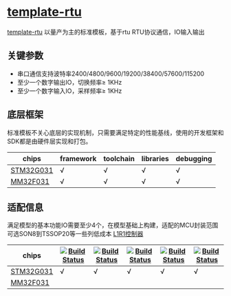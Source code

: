 ﻿# [template-rtu](https://github.com/OS-Q/template-rtu)

[template-rtu](https://github.com/OS-Q/template-rtu) 以量产为主的标准模板，基于rtu RTU协议通信，IO输入输出

## 关键参数

* 串口通信支持波特率2400/4800/9600/19200/38400/57600/115200
* 至少一个数字输出IO，切换频率≥ 1KHz
* 至少一个数字输入IO，采样频率≥ 1KHz


## 底层框架

标准模板不关心底层的实现机制，只需要满足特定的性能基线，使用的开发框架和SDK都是由硬件层实现和打包。

| chips | framework | toolchain | libraries | debugging  |
| ------- | ------- | ------ | --------- | --------- |
| [STM32G031](https://doc.soc.xin/STM32G031) |  √  |  √  |  √  |  √  |
| [MM32F031](https://doc.soc.xin/mindmotion/MM32F031) |  √  |  √  |  √  |  √  |

## 适配信息

满足模型的基本功能IO需要至少4个，在模型基础上构建，适配的MCU封装范围可选SON8到TSSOP20等一些列低成本  [L1R1控制器](https://doc.soc.xin/list/low)


| chips | [![Build Status](https://github.com/OS-Q/template-rtu/workflows/sdk/badge.svg)](https://github.com/OS-Q/template-rtu/actions/workflows/sdk.yml) | [![Build Status](https://github.com/OS-Q/template-rtu/workflows/arduino/badge.svg)](https://github.com/OS-Q/template-rtu/actions/workflows/arduino.yml) | [![Build Status](https://github.com/OS-Q/template-rtu/workflows/cmsis/badge.svg)](https://github.com/OS-Q/template-rtu/actions/workflows/cmsis.yml) | [![Build Status](https://github.com/OS-Q/template-rtu/workflows/rtos/badge.svg)](https://github.com/OS-Q/template-rtu/actions/workflows/rtos.yml) | [![Build Status](https://github.com/OS-Q/template-rtu/workflows/libopencm3/badge.svg)](https://github.com/OS-Q/template-rtu/actions/workflows/libopencm3.yml) |
| ------- | ------- | ------ | --------- | --------- | --------- |
| [STM32G031](https://doc.soc.xin/STM32G031) |  √  |  √  |  √  |  √  |  √  |
| [MM32F031](https://doc.soc.xin/mindmotion/MM32F031) |    |    |    |     |

